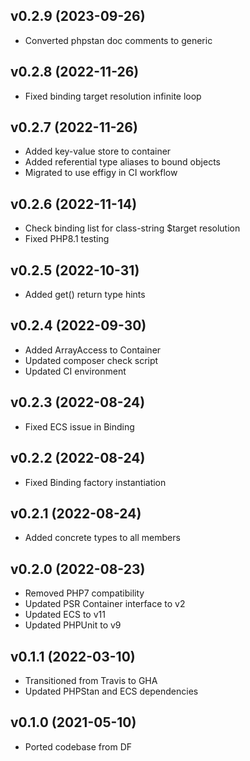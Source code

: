 ## v0.2.9 (2023-09-26)
* Converted phpstan doc comments to generic

## v0.2.8 (2022-11-26)
* Fixed binding target resolution infinite loop

## v0.2.7 (2022-11-26)
* Added key-value store to container
* Added referential type aliases to bound objects
* Migrated to use effigy in CI workflow

## v0.2.6 (2022-11-14)
* Check binding list for class-string $target resolution
* Fixed PHP8.1 testing

## v0.2.5 (2022-10-31)
* Added get() return type hints

## v0.2.4 (2022-09-30)
* Added ArrayAccess to Container
* Updated composer check script
* Updated CI environment

## v0.2.3 (2022-08-24)
* Fixed ECS issue in Binding

## v0.2.2 (2022-08-24)
* Fixed Binding factory instantiation

## v0.2.1 (2022-08-24)
* Added concrete types to all members

## v0.2.0 (2022-08-23)
* Removed PHP7 compatibility
* Updated PSR Container interface to v2
* Updated ECS to v11
* Updated PHPUnit to v9

## v0.1.1 (2022-03-10)
* Transitioned from Travis to GHA
* Updated PHPStan and ECS dependencies

## v0.1.0 (2021-05-10)
* Ported codebase from DF
